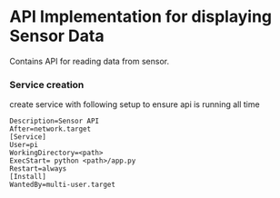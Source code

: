 # API Implementation for displaying Sensor Data

Contains API for reading data from sensor.

### Service creation

create service with following setup to ensure api is running all time

```
Description=Sensor API
After=network.target
[Service]
User=pi
WorkingDirectory=<path>
ExecStart= python <path>/app.py
Restart=always
[Install]
WantedBy=multi-user.target
```
